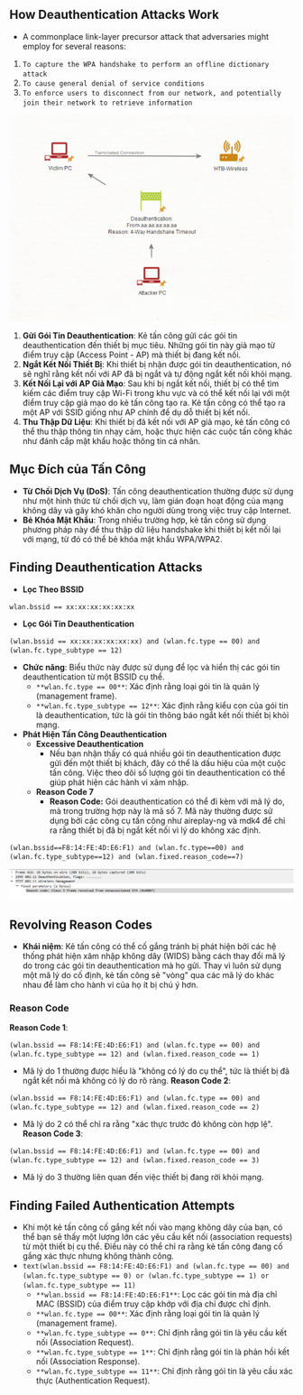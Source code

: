 ## **How Deauthentication Attacks Work**

- A commonplace link-layer precursor attack that adversaries might employ for several reasons:

1. `To capture the WPA handshake to perform an offline dictionary attack`
2. `To cause general denial of service conditions`
3. `To enforce users to disconnect from our network, and potentially join their network to retrieve information`

![](../../Image/image%208.png)

1. **Gửi Gói Tin Deauthentication**: Kẻ tấn công gửi các gói tin deauthentication đến thiết bị mục tiêu. Những gói tin này giả mạo từ điểm truy cập (Access Point - AP) mà thiết bị đang kết nối.
2. **Ngắt Kết Nối Thiết Bị**: Khi thiết bị nhận được gói tin deauthentication, nó sẽ nghĩ rằng kết nối với AP đã bị ngắt và tự động ngắt kết nối khỏi mạng.
3. **Kết Nối Lại với AP Giả Mạo**: Sau khi bị ngắt kết nối, thiết bị có thể tìm kiếm các điểm truy cập Wi-Fi trong khu vực và có thể kết nối lại với một điểm truy cập giả mạo do kẻ tấn công tạo ra. Kẻ tấn công có thể tạo ra một AP với SSID giống như AP chính để dụ dỗ thiết bị kết nối.
4. **Thu Thập Dữ Liệu**: Khi thiết bị đã kết nối với AP giả mạo, kẻ tấn công có thể thu thập thông tin nhạy cảm, hoặc thực hiện các cuộc tấn công khác như đánh cắp mật khẩu hoặc thông tin cá nhân.

## **Mục Đích của Tấn Công**

- **Từ Chối Dịch Vụ (DoS)**: Tấn công deauthentication thường được sử dụng như một hình thức từ chối dịch vụ, làm gián đoạn hoạt động của mạng không dây và gây khó khăn cho người dùng trong việc truy cập Internet.
- **Bẻ Khóa Mật Khẩu**: Trong nhiều trường hợp, kẻ tấn công sử dụng phương pháp này để thu thập dữ liệu handshake khi thiết bị kết nối lại với mạng, từ đó có thể bẻ khóa mật khẩu WPA/WPA2.

## **Finding Deauthentication Attacks**

- **Lọc Theo BSSID**
```
wlan.bssid == xx:xx:xx:xx:xx:xx
```
- **Lọc Gói Tin Deauthentication**
```
(wlan.bssid == xx:xx:xx:xx:xx:xx) and (wlan.fc.type == 00) and (wlan.fc.type_subtype == 12)
```

- **Chức năng**: Biểu thức này được sử dụng để lọc và hiển thị các gói tin deauthentication từ một BSSID cụ thể.
    - `**wlan.fc.type == 00**`: Xác định rằng loại gói tin là quản lý (management frame).
    - `**wlan.fc.type_subtype == 12**`: Xác định rằng kiểu con của gói tin là deauthentication, tức là gói tin thông báo ngắt kết nối thiết bị khỏi mạng.
- **Phát Hiện Tấn Công Deauthentication**
    - **Excessive Deauthentication**
        - Nếu bạn nhận thấy có quá nhiều gói tin deauthentication được gửi đến một thiết bị khách, đây có thể là dấu hiệu của một cuộc tấn công. Việc theo dõi số lượng gói tin deauthentication có thể giúp phát hiện các hành vi xâm nhập.
    - **Reason Code 7**
        - **Reason Code:** Gói deauthentication có thể đi kèm với mã lý do, mà trong trường hợp này là mã số 7. Mã này thường được sử dụng bởi các công cụ tấn công như aireplay-ng và mdk4 để chỉ ra rằng thiết bị đã bị ngắt kết nối vì lý do không xác định.    
```
(wlan.bssid==F8:14:FE:4D:E6:F1) and (wlan.fc.type==00) and (wlan.fc.type_subtype==12) and (wlan.fixed.reason_code==7)
```

![](../../Image/image%201%206.png)


## **Revolving Reason Codes**
- **Khái niệm**: Kẻ tấn công có thể cố gắng tránh bị phát hiện bởi các hệ thống phát hiện xâm nhập không dây (WIDS) bằng cách thay đổi mã lý do trong các gói tin deauthentication mà họ gửi. Thay vì luôn sử dụng một mã lý do cố định, kẻ tấn công sẽ "vòng" qua các mã lý do khác nhau để làm cho hành vi của họ ít bị chú ý hơn.
### Reason Code
**Reason Code 1**:
```
(wlan.bssid == F8:14:FE:4D:E6:F1) and (wlan.fc.type == 00) and (wlan.fc.type_subtype == 12) and (wlan.fixed.reason_code == 1)
```
- Mã lý do 1 thường được hiểu là "không có lý do cụ thể", tức là thiết bị đã ngắt kết nối mà không có lý do rõ ràng.
**Reason Code 2**:
```
(wlan.bssid == F8:14:FE:4D:E6:F1) and (wlan.fc.type == 00) and (wlan.fc.type_subtype == 12) and (wlan.fixed.reason_code == 2)
```
- Mã lý do 2 có thể chỉ ra rằng "xác thực trước đó không còn hợp lệ".
**Reason Code 3**:
```
(wlan.bssid == F8:14:FE:4D:E6:F1) and (wlan.fc.type == 00) and (wlan.fc.type_subtype == 12) and (wlan.fixed.reason_code == 3)
```
- Mã lý do 3 thường liên quan đến việc thiết bị đang rời khỏi mạng.
## **Finding Failed Authentication Attempts**
- Khi một kẻ tấn công cố gắng kết nối vào mạng không dây của bạn, có thể bạn sẽ thấy một lượng lớn các yêu cầu kết nối (association requests) từ một thiết bị cụ thể. Điều này có thể chỉ ra rằng kẻ tấn công đang cố gắng xác thực nhưng không thành công.
- `text(wlan.bssid == F8:14:FE:4D:E6:F1) and (wlan.fc.type == 00) and (wlan.fc.type_subtype == 0) or (wlan.fc.type_subtype == 1) or (wlan.fc.type_subtype == 11)`
    - `**wlan.bssid == F8:14:FE:4D:E6:F1**`: Lọc các gói tin mà địa chỉ MAC (BSSID) của điểm truy cập khớp với địa chỉ được chỉ định.
    - `**wlan.fc.type == 00**`: Xác định rằng loại gói tin là quản lý (management frame).
    - `**wlan.fc.type_subtype == 0**`: Chỉ định rằng gói tin là yêu cầu kết nối (Association Request).
    - `**wlan.fc.type_subtype == 1**`: Chỉ định rằng gói tin là phản hồi kết nối (Association Response).
    - `**wlan.fc.type_subtype == 11**`: Chỉ định rằng gói tin là yêu cầu xác thực (Authentication Request).